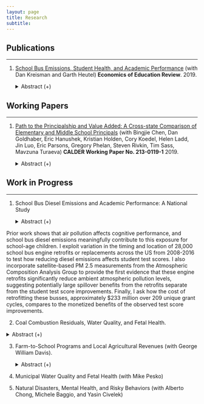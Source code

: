 ```yaml
---
layout: page
title: Research
subtitle: 
---
```


## Publications
----

1. [School Bus Emissions, Student Health, and Academic Performance](https://www.sciencedirect.com/science/article/abs/pii/S0272775719301530) (with Dan Kreisman and Garth Heutel) **Economics of Education Review**. 2019.

   <details><summary> Abstract (+) </summary>
   <blockquote> <p align="justify"> Diesel emissions from school buses expose children to high levels of air pollution; retrofitting bus engines can substantially reduce this exposure. Using variation from 2,656 retrofits across Georgia, we estimate effects of emissions reductions on district-level health and academic achievement. We demonstrate positive effects on respiratory health, measured by a statewide test of aerobic capacity. Placebo tests on body mass index show no impact. We also find that retrofitting districts experience significant test score gains in English and smaller gains in math. Our results suggest that engine retrofits can have meaningful and cost-effective impacts on health and cognitive functioning.<br></p> </blockquote>   
   </details>

## Working Papers
----

1. [Path to the Principalship and Value Added: A Cross-state Comparison of Elementary and Middle School Principals](https://caldercenter.org/publications/path-principalship-and-value-added-cross-state-comparison-elementary-and-middle-school) (with Bingjie Chen, Dan Goldhaber, Eric Hanushek, Kristian Holden, Cory Koedel, Helen Ladd, Jin Luo, Eric Parsons, Gregory Phelan, Steven Rivkin, Tim Sass, Mavzuna Turaeva) **CALDER Working Paper No. 213-0119-1** 2019. 

   <details><summary> Abstract (+) </summary>
   <blockquote>
   <p align="justify"> An increasing emphasis on principals as key to school improvement has contributed to efforts to elevate principal effectiveness that have taken various forms across the US. The primacy of the state as the focal point of educational reform elevates the value of understanding commonalities and differences among states in characteristics of principals, the distribution of principals among schools and ultimately the policies associated with more effective school leadership, particularly for disadvantaged children. This paper describes major state policies, the distribution of elementary school principals among schools along a several dimensions, and pathways to the principalship to illustrate similarities and differences among six states in the tenure and experience distributions and how these vary by student demographic characteristics and district size. Measurement of principal effectiveness and its relationship with principal characteristics and state policies would be ideal, but complications introduced by the dynamics of principal influences and confounding effects of other factors inhibit this effort. Nonetheless, school value added to achievement provides information on differences in principal effectiveness, and we report within-school variation value added across principal regimes and the associations between value added and principal characteristics. The analysis reveals many similarities and some differences among the states, some of which are related to differences in governance structures. Perhaps the most striking differences relate to the pathways to the principalship including the fraction of principals with experiences as assistant principals and teachers.
   <br></p> </blockquote>   
   </details>
   

## Work in Progress
----

1. School Bus Diesel Emissions and Academic Performance: A National Study 

   <details><summary> Abstract (+) </summary>
   <blockquote>
   <p align="justify"> 
Prior work shows that air pollution affects cognitive performance, and school bus diesel emissions meaningfully contribute to this exposure for school-age children. I exploit variation in the timing and location of 28,000 school bus engine retrofits or replacements across the US from 2008-2016 to test how reducing diesel emissions affects student test scores. I also incorporate satellite-based PM 2.5 measurements from the Atmospheric Composition Analysis Group to provide the first evidence that these engine retrofits significantly reduce ambient atmospheric pollution levels, suggesting potentially large spillover benefits from the retrofits separate from the student test score improvements. Finally, I ask how the cost of retrofitting these busses, approximately $233 million over 209 unique grant cycles, compares to the monetized benefits of the observed test score improvements.
   <br></p> </blockquote>   
   </details> 
   
 2. Coal Combustion Residuals, Water Quality, and Fetal Health.

   <details><summary> Abstract (+) </summary>
   
   <blockquote>
   <p align="justify"> Coal ash accounts for one third of industrial water pollution in the United States.  No previous study has investigated how this form of water pollution may impact municipal water quality.  I geographically link the universe of municipal water quality tests in North Carolina to information on coal ash discharges from the Toxic Releases Inventory to demonstrate the average relationship between surface water releases and municipal water quality.  Then, incorporating information on heavy rains and flooding from the National Oceanic and Atmospheric Administration, I show how these relatively common weather events exacerbate the risk of ash pond impounds impacting municipal water quality.  Finally, I estimate the cost of coal ash water pollution in terms of municipal water system fines for water quality violations, finding that the burden of coal ash pollution on municipal water systems in North Carolina is approximately $950,000 from 2005-2017.<br></p> </blockquote>   
   </details>

3. Farm-to-School Programs and Local Agricultural Revenues (with George William Davis). 

   <details><summary> Abstract (+) </summary>
   <blockquote>
   <p align="justify"> 
   Farm-to-school programs exist in every state. A central goal of these programs is to source school food from local farms and businesses. Proponents argue that such sourcing helps local businesses while improving school nutritional quality. I link school-district information on adoption of farm-to-school policies to a unique commodity-by-county survey of agricultural products to test for local economic effects of farm-to-school programs. Identification comes from spatiotemporal variation in school-district adoption of the policy, where I purge selection bias with a dosage treatment variable related to the number of students served by farm-to-school districts in neighboring counties. Preliminary results suggest that farm-to-school policies are responsible for 10-20% of the increase in farm revenues across the state of Georgia from 2001-2017, or roughly $750 million. The revenue increase is concentrated in eggs, dairy, and meats; surprisingly, revenues for fruits and vegetables appear unrelated to policy adoption even when breaking out the analysis by individual types of fruit or vegetable. I next link information on school-district nutritional expenditures and employ a standard difference-in-difference statistical model to show that these local economic effects come with no observable increase in total or per-pupil nutritional outlays, suggesting that school districts are primarily switching to more-local food providers.
   <br></p> </blockquote>   
   </details> 
   
4. Municipal Water Quality and Fetal Health (with Mike Pesko) 

5. Natural Disasters, Mental Health, and Risky Behaviors (with Alberto Chong, Michele
Baggio, and Yasin Civelek)
